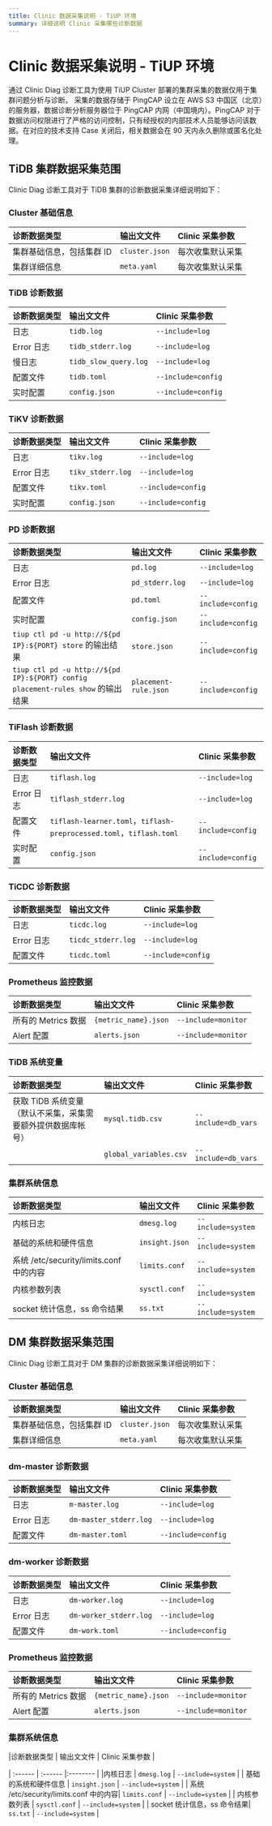```yaml
---
title: Clinic 数据采集说明 - TiUP 环境
summary: 详细说明 Clinic 采集哪些诊断数据
---
```


# Clinic 数据采集说明 - TiUP 环境

通过 Clinic Diag 诊断工具为使用 TiUP Cluster 部署的集群采集的数据仅用于集群问题分析与诊断。
采集的数据存储于 PingCAP 设立在 AWS S3 中国区（北京）的服务器，数据诊断分析服务器位于 PingCAP 内网（中国境内）。PingCAP 对于数据访问权限进行了严格的访问控制，只有经授权的内部技术人员能够访问该数据。在对应的技术支持 Case 关闭后，相关数据会在 90 天内永久删除或匿名化处理。

## TiDB 集群数据采集范围
Clinic Diag 诊断工具对于 TiDB 集群的诊断数据采集详细说明如下：

### Cluster 基础信息
|  诊断数据类型 | 输出文文件 | Clinic 采集参数 |
| :------ | :------ |:-------- |
| 集群基础信息，包括集群 ID | `cluster.json` | 每次收集默认采集 |
| 集群详细信息 | `meta.yaml`|每次收集默认采集 |

### TiDB 诊断数据
|  诊断数据类型 | 输出文文件 | Clinic 采集参数 |
| :------ | :------ |:-------- |
|  日志 | `tidb.log` | `--include=log`|
|  Error 日志 | `tidb_stderr.log`| `--include=log`|
|  慢日志| `tidb_slow_query.log`| `--include=log` |
| 配置文件 |  `tidb.toml`| `--include=config` |
|  实时配置| `config.json` | `--include=config` |

### TiKV 诊断数据

|  诊断数据类型 | 输出文文件 | Clinic 采集参数 |
| :------ | :------ |:-------- |
| 日志 | `tikv.log` | `--include=log` |
|  Error 日志 | `tikv_stderr.log` | `--include=log` |
| 配置文件 |  `tikv.toml` | `--include=config` |
|  实时配置  | `config.json` | `--include=config` |

### PD 诊断数据

|  诊断数据类型 | 输出文文件 | Clinic 采集参数 |
| :------ | :------ |:-------- |
| 日志 | `pd.log` | `--include=log` |
| Error 日志 | `pd_stderr.log` | `--include=log` |
| 配置文件 | `pd.toml` | `--include=config` |
| 实时配置| `config.json` | `--include=config` |
| `tiup ctl pd -u http://${pd IP}:${PORT} store` 的输出结果 | `store.json` | `--include=config` |
| `tiup ctl pd -u http://${pd IP}:${PORT} config placement-rules show` 的输出结果 | `placement-rule.json` | `--include=config` |

### TiFlash 诊断数据

|  诊断数据类型 | 输出文文件 | Clinic 采集参数 |
| :------ | :------ |:-------- |
| 日志 | `tiflash.log` | `--include=log` |
| Error 日志 | `tiflash_stderr.log` | `--include=log` |
|  配置文件 |  `tiflash-learner.toml`，`tiflash-preprocessed.toml`，`tiflash.toml` | `--include=config` |
|  实时配置 | `config.json` | `--include=config` |

### TiCDC 诊断数据

|  诊断数据类型 | 输出文文件 | Clinic 采集参数 |
| :------ | :------ |:-------- |
| 日志 | `ticdc.log` | `--include=log`|
| Error 日志 | `ticdc_stderr.log` | `--include=log` |
|  配置文件 | `ticdc.toml` | `--include=config` |

### Prometheus 监控数据

|诊断数据类型 | 输出文文件 | Clinic 采集参数 |
| :------ | :------ |:-------- |
| 所有的 Metrics 数据 | `{metric_name}.json`  | `--include=monitor` |
|  Alert 配置 | `alerts.json` | `--include=monitor` |

### TiDB 系统变量 

|诊断数据类型 | 输出文文件 | Clinic 采集参数 |
| :------ | :------ |:-------- |
| 获取 TiDB 系统变量（默认不采集，采集需要额外提供数据库帐号） | `mysql.tidb.csv` | `--include=db_vars` |
| | `global_variables.csv` | `--include=db_vars` |

### 集群系统信息

|诊断数据类型 | 输出文文件 | Clinic 采集参数 |
| :------ | :------ |:-------- |
|内核日志 | `dmesg.log` | `--include=system` |
| 基础的系统和硬件信息 | `insight.json` | `--include=system` |
| 系统 /etc/security/limits.conf 中的内容| `limits.conf` | `--include=system` |
| 内核参数列表 | `sysctl.conf` | `--include=system` |
| socket 统计信息，ss 命令结果| `ss.txt` | `--include=system` |


## DM 集群数据采集范围
Clinic Diag 诊断工具对于 DM 集群的诊断数据采集详细说明如下：

### Cluster 基础信息
|  诊断数据类型 | 输出文文件 | Clinic 采集参数 |
| :------ | :------ |:-------- |
| 集群基础信息，包括集群 ID | `cluster.json`| 每次收集默认采集 |
| 集群详细信息 | `meta.yaml`|每次收集默认采集 |

### dm-master 诊断数据
|  诊断数据类型 | 输出文文件 | Clinic 采集参数 |
| :------ | :------ |:-------- |
|  日志 | `m-master.log`| `--include=log`|
|  Error 日志 | `dm-master_stderr.log`| `--include=log`|
|  配置文件 | `dm-master.toml` | `--include=config`|

### dm-worker 诊断数据
|  诊断数据类型 | 输出文文件 | Clinic 采集参数 |
| :------ | :------ |:-------- |
|  日志| `dm-worker.log`|`--include=log` |
|  Error 日志 | `dm-worker_stderr.log`| `--include=log`|
|  配置文件 |  `dm-work.toml` | `--include=config`|

### Prometheus 监控数据

|诊断数据类型 | 输出文文件 | Clinic 采集参数 |
| :------ | :------ |:-------- |
| 所有的 Metrics 数据 | `{metric_name}.json` | `--include=monitor` |
| Alert 配置 | `alerts.json` | `--include=monitor` |

### 集群系统信息

|诊断数据类型 | 输出文文件 | Clinic 采集参数 |

| :------ | :------ |:-------- |
|内核日志 | `dmesg.log` | `--include=system` |
| 基础的系统和硬件信息 | `insight.json` | `--include=system` |
| 系统 /etc/security/limits.conf 中的内容| `limits.conf` | `--include=system` |
| 内核参数列表 | `sysctl.conf` | `--include=system` |
| socket 统计信息，ss 命令结果| `ss.txt` | `--include=system` |